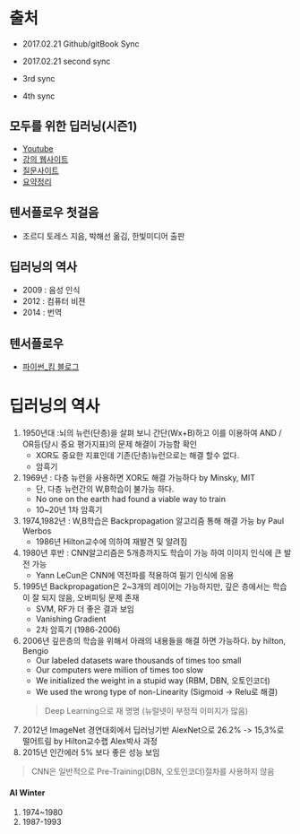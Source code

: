 # 출처
* 2017.02.21 Github/gitBook Sync

* 2017.02.21 second sync

* 3rd sync
* 4th sync 

## 모두를 위한 딥러닝\(시즌1\)

* [Youtube](https://www.youtube.com/watch?v=BS6O0zOGX4E&list=PLlMkM4tgfjnLSOjrEJN31gZATbcj_MpUm)
* [강의 웹사이트](http://hunkim.github.io/ml/)
* [질문사이트](http://qna.iamprogrammer.io/c/dev/ml)
* [요약정리](http://pythonkim.tistory.com/notice/25)

## 텐서플로우 첫걸음

* 조르디 토레스 지음, 박해선 옮김, 한빛미디어 출판

## 딥러닝의 역사

* 2009 : 음성 인식
* 2012 : 컴퓨터 비젼
* 2014 : 번역

## 텐서플로우

* [파이썬\_킴 블로그](http://pythonkim.tistory.com/category/%ED%85%90%EC%84%9C%ED%94%8C%EB%A1%9C%EC%9A%B0)

# 딥러닝의 역사

1. 1950년대 :뇌의 뉴런\(단층\)을 살펴 보니 간단\(Wx+B\)하고 이를 이용하여 AND / OR등\(당시 중요 평가지표\)의 문제 해결이 가능함 확인
   * XOR도 중요한 지표인데 기존\(단층\)뉴런으로는 해결 할수 없다.
   * 암흑기
2. 1969년 :  다층 뉴런을 사용하면 XOR도 해결 가능하다 by Minsky, MIT
   * 단, 다층 뉴런간의 W,B학습이 불가능 하다.
   * No one on the earth had found a viable way to train
   * 10~20년 1차 암흑기
3. 1974,1982년 : W,B학습은 Backpropagation 알고리즘 통해 해결 가능 by Paul Werbos
   * 1986년 Hilton교수에 의하여 재발견 및 알려짐
4. 1980년 후반 : CNN알고리즘은 5개층까지도 학습이 가능 하여 이미지 인식에 큰 발전 가능 
   * Yann LeCun은 CNN에 역전파를 적용하여 필기 인식에 응용 
5. 1995년 Backpropagation은 2~3개의 레이어는 가능하지만, 깊은 층에서는 학습이 잘 되지 않음, 오버피팅 문제 존재
   * SVM, RF가 더 좋은 결과 보임
   * Vanishing Gradient
   * 2차 암흑기 (1986-2006)
6. 2006년 깊은층의 학습을 위해서 아래의 내용들을 해결 하면 가능하다. by hilton, Bengio
   * Our labeled datasets ware thousands of times too small
   * Our computers were million of times too slow
   * We initialized the weight in a stupid way (RBM, DBN, 오토인코더)
   * We used the wrong type of non-Linearity (Sigmoid -> Relu로 해결)
   > Deep Learning으로 재 명명 \(뉴럴넷이 부정적 이미지가 많음\)
7. 2012년 ImageNet 경연대회에서 딥러닝기반 AlexNet으로 26.2% -&gt; 15,3%로 떨어트림 by Hilton교수랩 Alex박사 과정
8. 2015년 인간에러 5% 보다 좋은 성능 보임
> CNN은 일반적으로 Pre-Training(DBN, 오토인코더)절차를 사용하지 않음 

#### AI Winter
1. 1974~1980
2. 1987-1993
